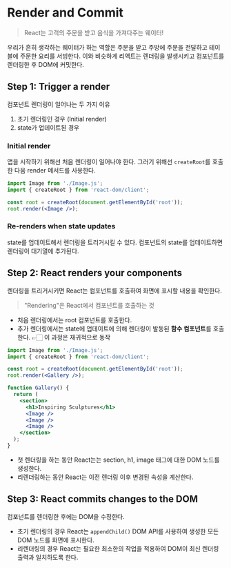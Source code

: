 # Render and Commit

> React는 고객의 주문을 받고 음식을 가져다주는 웨이터!

우리가 흔히 생각하는 웨이터가 하는 역할은 주문을 받고 주방에 주문을 전달하고 테이블에 주문한 요리를 서빙한다. 이와 비슷하게 리액트는 렌더링을 발생시키고 컴포넌트를 렌더링한 후 DOM에 커밋한다.

## Step 1: Trigger a render

컴포넌트 렌더링이 일어나는 두 가지 이유

1. 초기 렌더링인 경우 (Initial render)
2. state가 업데이트된 경우

### Initial render

앱을 시작하기 위해선 처음 렌더링이 일어나야 한다. 그러기 위해선 `createRoot`를 호출한 다음 render 메서드를 사용한다.

```jsx
import Image from './Image.js';
import { createRoot } from 'react-dom/client';

const root = createRoot(document.getElementById('root'));
root.render(<Image />);
```

### Re-renders when state updates

state를 업데이트해서 렌더링을 트리거시킬 수 있다. 컴포넌트의 state를 업데이트하면 렌더링이 대기열에 추가된다.

## Step 2: React renders your components

렌더링을 트리거시키면 React는 컴포넌트를 호출하여 화면에 표시할 내용을 확인한다.

> "Rendering"은 React에서 컴포넌트를 호출하는 것

- 처음 렌더링에서는 root 컴포넌트를 호출한다.
- 추가 렌더링에서는 state에 업데이트에 의해 렌더링이 발동된 **함수 컴포넌트**를 호출한다. 👉🏻 이 과정은 재귀적으로 동작

```jsx
import Image from './Image.js';
import { createRoot } from 'react-dom/client';

const root = createRoot(document.getElementById('root'));
root.render(<Gallery />);

function Gallery() {
  return (
    <section>
      <h1>Inspiring Sculptures</h1>
      <Image />
      <Image />
      <Image />
    </section>
  );
}
```

- 첫 렌더링을 하는 동안 React는는 section, h1, image 태그에 대한 DOM 노드를 생성한다.
- 리렌더링하는 동안 React는 이전 렌더링 이후 변경된 속성을 계산한다.

## Step 3: React commits changes to the DOM

컴포넌트를 렌더링한 후에는 DOM을 수정한다.

- 초기 렌더링의 경우 React는 `appendChild()` DOM API를 사용하여 생성한 모든 DOM 노드를 화면에 표시한다.
- 리렌더링의 경우 React는 필요한 최소한의 작업을 적용하여 DOM이 최신 렌더링 출력과 일치하도록 한다.
